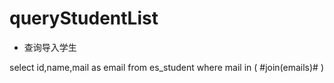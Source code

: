 
queryStudentList
===
* 查询导入学生

select id,name,mail as email
from es_student
where mail in ( #join(emails)# )





